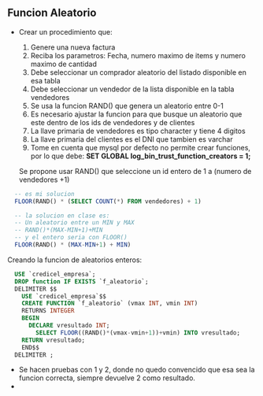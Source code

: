 ## Funcion Aleatorio

- Crear un procedimiento que:
  1. Genere una nueva factura
  2. Reciba los parametros: Fecha, numero maximo de items y numero maximo de cantidad
  3. Debe seleccionar un comprador aleatorio del listado disponible en esa tabla
  4. Debe seleccionar un vendedor de la lista disponible en la tabla vendedores
  5. Se usa la funcion RAND() que genera un aleatorio entre 0-1
  6. Es necesario ajustar la funcion para que busque un aleatorio que este dentro de los ids de vendedores y de clientes
  7. La llave primaria de vendedores es tipo character y tiene 4 digitos
  8. La llave primaria del clientes es el DNI que tambien es varchar
  9. Tome en cuenta que mysql por defecto no permite crear funciones, por lo que debe: **SET GLOBAL log_bin_trust_function_creators = 1;**
  

  Se propone usar RAND() que seleccione un id entero de 1 a (numero de vendedores +1)

```sql
  -- es mi solucion
  FLOOR(RAND() * (SELECT COUNT(*) FROM vendedores) + 1)

  -- la solucion en clase es:
  -- Un aleatorio entre un MIN y MAX 
  -- RAND()*(MAX-MIN+1)+MIN
  -- y el entero seria con FLOOR()
  FLOOR(RAND() * (MAX-MIN+1) + MIN)
```

Creando la funcion de aleatorios enteros:


```sql
  USE `credicel_empresa`;
  DROP function IF EXISTS `f_aleatorio`;
  DELIMITER $$
    USE `credicel_empresa`$$
    CREATE FUNCTION `f_aleatorio` (vmax INT, vmin INT)
    RETURNS INTEGER
    BEGIN
      DECLARE vresultado INT;
        SELECT FLOOR((RAND()*(vmax-vmin+1))+vmin) INTO vresultado;
    RETURN vresultado;
    END$$
  DELIMITER ;
```
- Se hacen pruebas con 1 y 2, donde no quedo convencido que esa sea la funcion correcta, siempre devuelve 2 como resultado.
- 
